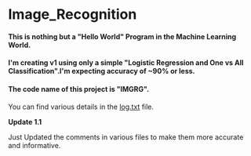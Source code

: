 # Image_Recognition
#### This is nothing but a "Hello World" Program in the Machine Learning World.
#### I'm creating v1 using only a simple "Logistic Regression and One vs All Classification".I'm expecting accuracy of ~90% or less.
#### The code name of this project is "IMGRG".


You can find various details in the [log.txt](Image_Recognition_v1/log.txt) file.

**Update 1.1**

Just Updated the comments in various files to make them more accurate and informative.

